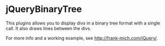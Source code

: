 jQueryBinaryTree
================

This plugins allows you to display divs in a binary tree format with a single call. It also draws lines between the divs.

For more info and a working example, see http://frank-mich.com/jQuery/.

